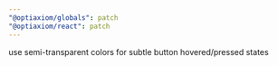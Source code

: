 ```yaml
---
"@optiaxiom/globals": patch
"@optiaxiom/react": patch
---
```


use semi-transparent colors for subtle button hovered/pressed states
